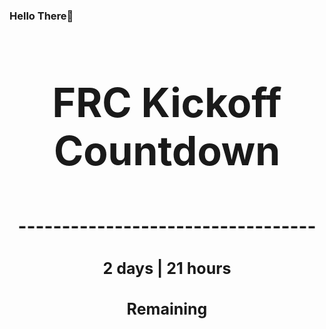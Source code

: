 ### Hello There👋

<!---START-TIMER--->
<h3 align='center' style='font-size: 64px;'>FRC Kickoff Countdown</h3>
<h3 align='center' style='font-size: 30px;'>----------------------------------</h3>
<h3 align='center' style='font-size: 25px;'>2 days | 21 hours</h3>
<h3 align='center' style='font-size: 25px;'>Remaining</h3>
<!---END-TIMER--->
